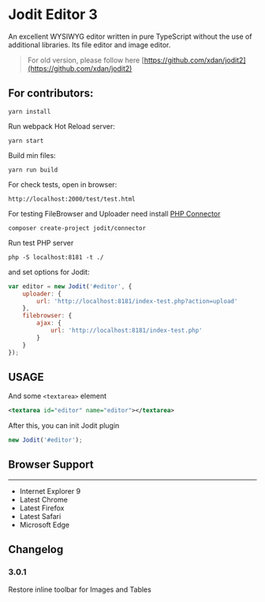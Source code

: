 # Jodit Editor 3
An excellent WYSIWYG editor written in pure TypeScript without the use of additional libraries. Its file editor and image editor.

> For old version, please follow here [https://github.com/xdan/jodit2](https://github.com/xdan/jodit2)

## For contributors:
```$xslt
yarn install
```

Run webpack Hot Reload server:
```$xslt
yarn start
```

Build min files:
```$xslt
yarn run build
```

For check tests, open in browser:
```$xslt
http://localhost:2000/test/test.html
```

For testing FileBrowser and Uploader need install [PHP Connector](https://github.com/xdan/jodit-connectors)
```
composer create-project jodit/connector
```
Run test PHP server
```
php -S localhost:8181 -t ./
```

and set options for Jodit:
```javascript
var editor = new Jodit('#editor', {
    uploader: {
        url: 'http://localhost:8181/index-test.php?action=upload'
    },
    filebrowser: {
        ajax: {
            url: 'http://localhost:8181/index-test.php'
        }
    }
});
```

## USAGE

And some `<textarea>` element

```xml
<textarea id="editor" name="editor"></textarea>
```
After this, you can init Jodit plugin

```javascript
new Jodit('#editor');
```

## Browser Support
______________________
* Internet Explorer 9
* Latest Chrome
* Latest Firefox
* Latest Safari
* Microsoft Edge


## Changelog
### 3.0.1
Restore inline toolbar for Images and Tables

